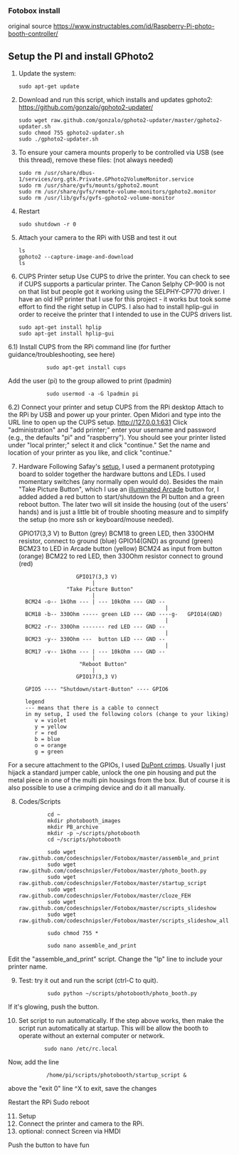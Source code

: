 ### Fotobox install
original source https://www.instructables.com/id/Raspberry-Pi-photo-booth-controller/

## Setup the PI and install GPhoto2
  1) Update the system:

         sudo apt-get update

  2) Download and run this script, which installs and updates gphoto2: https://github.com/gonzalo/gphoto2-updater/

         sudo wget raw.github.com/gonzalo/gphoto2-updater/master/gphoto2-updater.sh
         sudo chmod 755 gphoto2-updater.sh
         sudo ./gphoto2-updater.sh

  3) To ensure your camera mounts properly to be controlled via USB (see this thread), remove these files: (not always needed)

         sudo rm /usr/share/dbus-1/services/org.gtk.Private.GPhoto2VolumeMonitor.service
         sudo rm /usr/share/gvfs/mounts/gphoto2.mount
         sudo rm /usr/share/gvfs/remote-volume-monitors/gphoto2.monitor
         sudo rm /usr/lib/gvfs/gvfs-gphoto2-volume-monitor

  4) Restart

         sudo shutdown -r 0

  5) Attach your camera to the RPi with USB and test it out

         ls
         gphoto2 --capture-image-and-download
         ls

  6) CUPS Printer setup
  Use CUPS to drive the printer. You can check to see if CUPS supports a particular printer. The Canon Selphy CP-900 is not on that list but people got it working using the SELPHY-CP770 driver. I have an old HP printer that I use for this project - it works but took some effort to find the right setup in CUPS. I also had to install hplip-gui in order to receive the printer that I intended to use in the CUPS drivers list.  
 
         sudo apt-get install hplip
         sudo apt-get install hplip-gui 
 
  6.1) Install CUPS from the RPi command line (for further guidance/troubleshooting, see here)

                sudo apt-get install cups

   Add the user (pi) to the group allowed to print (lpadmin)

                sudo usermod -a -G lpadmin pi


  6.2) Connect your printer and setup CUPS from the RPi desktop
    Attach to the RPi by USB and power up your printer.
    Open Midori and type into the URL line to open up the CUPS setup.
    http://127.0.0.1:631
    Click "administration" and "add printer;" enter your username and password (e.g., the defaults "pi" and "raspberry"). You should see your printer listed under "local printer;" select it and click "continue." Set the name and location of your printer as you like, and click "continue."

7. Hardware
 Following Safay's [setup](https://cdn.instructables.com/FP9/LHV6/HSE92TJ7/FP9LHV6HSE92TJ7.LARGE.jpg), I used a permanent prototyping board to solder together the hardware buttons and LEDs. I used momentary switches (any normally open would do). Besides the main "Take Picture Button", which I use an [illuminated Arcade](https://amzn.to/2GTtYEG) button for, I added added a red button to start/shutdown the PI button and a green reboot button. The later two will sit inside the housing (out of the users' hands) and is just a little bit of trouble shooting measure and to simplify the setup (no more ssh or keyboard/mouse needed).

      GPIO17(3,3 V) to Button (grey)
      BCM18 to green LED, then 330OHM resistor, connect to ground (blue)
      GPIO14(GND) as ground (green)
      BCM23 to LED in Arcade button (yellow)
      BCM24 as input from button (orange)
      BCM22 to red LED, then 330Ohm resistor connect to ground (red)
      

                         GPIO17(3,3 V)       
                              |  
                      "Take Picture Button"
                              |
         BCM24 -o-- 1kOhm --- | --- 10kOhm --- GND --   
                                                     |
         BCM18 -b-- 330Ohm ----- green LED --- GND ----g-   GPIO14(GND)
                                                     |
         BCM22 -r-- 330Ohm ------- red LED --- GND --
                                                     |
         BCM23 -y-- 330Ohm ---  button LED --- GND --
                                                     |         
         BCM17 -v-- 1kOhm --- | --- 10kOhm --- GND --
                              |
                          "Reboot Button"
                              |
                         GPIO17(3,3 V) 
         
         GPIO5 ---- "Shutdown/start-Button" ---- GPIO6      
         
         legend
         --- means that there is a cable to connect
         in my setup, I used the following colors (change to your liking)
            v = violet
            y = yellow
            r = red
            b = blue
            o = orange
            g = green

For a secure attachment to the GPIOs, I used [DuPont crimps](https://amzn.to/2Tt8lfV). Usually I just hijack a standard jumper cable, unlock the one pin housing and put the metal piece in one of the multi pin housings from the box. But of course it is also possible to use a crimping device and do it all manually.


8. Codes/Scripts

                cd ~
                mkdir photobooth_images
                mkdir PB_archive
                mkdir -p ~/scripts/photobooth
                cd ~/scripts/photobooth

                sudo wget raw.github.com/codeschnipsler/Fotobox/master/assemble_and_print
                sudo wget raw.github.com/codeschnipsler/Fotobox/master/photo_booth.py
                sudo wget raw.github.com/codeschnipsler/Fotobox/master/startup_script
                sudo wget raw.github.com/codeschnipsler/Fotobox/master/cloze_FEH
                sudo wget raw.github.com/codeschnipsler/Fotobox/master/scripts_slideshow
                sudo wget raw.github.com/codeschnipsler/Fotobox/master/scripts_slideshow_all

                sudo chmod 755 *

                sudo nano assemble_and_print
Edit the "assemble_and_print" script. Change the "lp" line to include your printer name.


9) Test: try it out and run the script (ctrl-C to quit).

                sudo python ~/scripts/photobooth/photo_booth.py

If it's glowing, push the button.


10) Set script to run automatically.
If the step above works, then make the script run automatically at startup. This will be allow the booth to operate without an external computer or network.

                sudo nano /etc/rc.local

Now, add the line

                /home/pi/scripts/photobooth/startup_script &
above the "exit 0" line
^X to exit, save the changes

Restart the RPi
                Sudo reboot


11) Setup
1) Connect the printer and camera to the RPi.
2) optional: connect Screen via HMDI

Push the button to have fun
